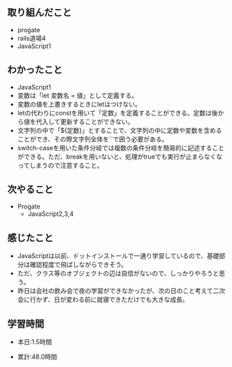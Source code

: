 ## 取り組んだこと
- progate
-  rails道場4
- JavaScript1

 
## わかったこと
- JavaScript1
- 変数は「let 変数名 = 値」として定義する。
- 変数の値を上書きするときにletはつけない。
- letの代わりにconstを用いて「定数」を定義することができる。定数は後から値を代入して更新することができない。
- 文字列の中で「${定数}」とすることで、文字列の中に定数や変数を含めることができ、その際文字列全体を``で囲う必要がある。
- switch-caseを用いた条件分岐では複数の条件分岐を簡易的に記述することができる。ただ、breakを用いないと、処理がtrueでも実行が止まらなくなってしまうので注意すること。



## 次やること
- Progate
    - JavaScript2,3,4
 

## 感じたこと
- JavaScriptは以前、ドットインストールで一通り学習しているので、基礎部分は確認程度で飛ばしながらできそう。
- ただ、クラス等のオブジェクトの辺は自信がないので、しっかりやろうと思う。
- 昨日は会社の飲み会で夜の学習ができなかったが、次の日のこと考えて二次会に行かず、日が変わる前に就寝できただけでも大きな成長。

## 学習時間
- 本日:1.5時間

- 累計:48.0時間
